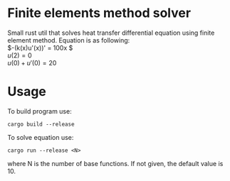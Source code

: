 # Finite elements method solver
Small rust util that solves heat transfer differential equation using finite element method. Equation is as following: <br>
$-(k(x)u'(x))' = 100x $ <br>
$u(2) = 0$ <br>
$u(0) + u'(0) = 20$ <br>

# Usage 
To build program use:
```
cargo build --release
```

To solve equation use:
```
cargo run --release <N>
```
where N is the number of base functions. If not given, the default value is 10.

